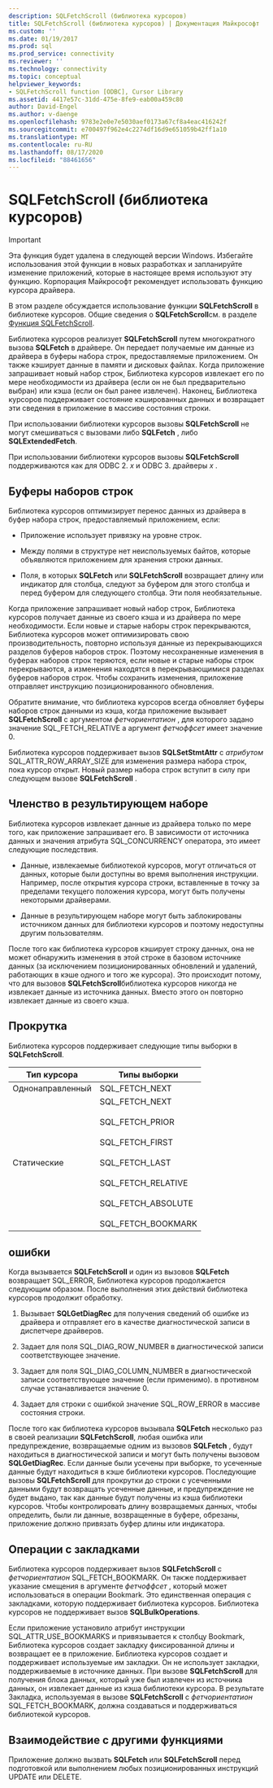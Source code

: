 ```yaml
---
description: SQLFetchScroll (библиотека курсоров)
title: SQLFetchScroll (библиотека курсоров) | Документация Майкрософт
ms.custom: ''
ms.date: 01/19/2017
ms.prod: sql
ms.prod_service: connectivity
ms.reviewer: ''
ms.technology: connectivity
ms.topic: conceptual
helpviewer_keywords:
- SQLFetchScroll function [ODBC], Cursor Library
ms.assetid: 4417e57c-31dd-475e-8fe9-eab00a459c80
author: David-Engel
ms.author: v-daenge
ms.openlocfilehash: 9783e2e0e7e5030aef0173a67cf8a4eac416242f
ms.sourcegitcommit: e700497f962e4c2274df16d9e651059b42ff1a10
ms.translationtype: MT
ms.contentlocale: ru-RU
ms.lasthandoff: 08/17/2020
ms.locfileid: "88461656"
---
```

# <a name="sqlfetchscroll-cursor-library"></a>SQLFetchScroll (библиотека курсоров)
> [!IMPORTANT]  
>  Эта функция будет удалена в следующей версии Windows. Избегайте использования этой функции в новых разработках и запланируйте изменение приложений, которые в настоящее время используют эту функцию. Корпорация Майкрософт рекомендует использовать функцию курсора драйвера.  
  
 В этом разделе обсуждается использование функции **SQLFetchScroll** в библиотеке курсоров. Общие сведения о **SQLFetchScroll**см. в разделе [Функция SQLFetchScroll](../../../odbc/reference/syntax/sqlfetchscroll-function.md).  
  
 Библиотека курсоров реализует **SQLFetchScroll** путем многократного вызова **SQLFetch** в драйвере. Он передает получаемые им данные из драйвера в буферы набора строк, предоставляемые приложением. Он также кэширует данные в памяти и дисковых файлах. Когда приложение запрашивает новый набор строк, Библиотека курсоров извлекает его по мере необходимости из драйвера (если он не был предварительно выбран) или кэша (если он был ранее извлечен). Наконец, Библиотека курсоров поддерживает состояние кэшированных данных и возвращает эти сведения в приложение в массиве состояния строки.  
  
 При использовании библиотеки курсоров вызовы **SQLFetchScroll** не могут смешиваться с вызовами либо **SQLFetch** , либо **SQLExtendedFetch**.  
  
 При использовании библиотеки курсоров вызовы **SQLFetchScroll** поддерживаются как для ODBC 2. *x* и ODBC 3. драйверы *x* .  
  
## <a name="rowset-buffers"></a>Буферы наборов строк  
 Библиотека курсоров оптимизирует перенос данных из драйвера в буфер набора строк, предоставляемый приложением, если:  
  
-   Приложение использует привязку на уровне строк.  
  
-   Между полями в структуре нет неиспользуемых байтов, которые объявляются приложением для хранения строки данных.  
  
-   Поля, в которых **SQLFetch** или **SQLFetchScroll** возвращает длину или индикатор для столбца, следуют за буфером для этого столбца и перед буфером для следующего столбца. Эти поля необязательные.  
  
 Когда приложение запрашивает новый набор строк, Библиотека курсоров получает данные из своего кэша и из драйвера по мере необходимости. Если новые и старые наборы строк перекрываются, Библиотека курсоров может оптимизировать свою производительность, повторно используя данные из перекрывающихся разделов буферов наборов строк. Поэтому несохраненные изменения в буферах наборов строк теряются, если новые и старые наборы строк перекрываются, а изменения находятся в перекрывающимися разделах буферов наборов строк. Чтобы сохранить изменения, приложение отправляет инструкцию позиционированного обновления.  
  
 Обратите внимание, что библиотека курсоров всегда обновляет буферы наборов строк данными из кэша, когда приложение вызывает **SQLFetchScroll** с аргументом *фетчориентатион* , для которого задано значение SQL_FETCH_RELATIVE а аргумент *фетчоффсет* имеет значение 0.  
  
 Библиотека курсоров поддерживает вызов **SQLSetStmtAttr** с *атрибутом* SQL_ATTR_ROW_ARRAY_SIZE для изменения размера набора строк, пока курсор открыт. Новый размер набора строк вступит в силу при следующем вызове **SQLFetchScroll** .  
  
## <a name="result-set-membership"></a>Членство в результирующем наборе  
 Библиотека курсоров извлекает данные из драйвера только по мере того, как приложение запрашивает его. В зависимости от источника данных и значения атрибута SQL_CONCURRENCY оператора, это имеет следующие последствия.  
  
-   Данные, извлекаемые библиотекой курсоров, могут отличаться от данных, которые были доступны во время выполнения инструкции. Например, после открытия курсора строки, вставленные в точку за пределами текущего положения курсора, могут быть получены некоторыми драйверами.  
  
-   Данные в результирующем наборе могут быть заблокированы источником данных для библиотеки курсоров и поэтому недоступны другим пользователям.  
  
 После того как библиотека курсоров кэширует строку данных, она не может обнаружить изменения в этой строке в базовом источнике данных (за исключением позиционированных обновлений и удалений, работающих в кэше одного и того же курсора). Это происходит потому, что для вызовов **SQLFetchScroll**библиотека курсоров никогда не извлекает данные из источника данных. Вместо этого он повторно извлекает данные из своего кэша.  
  
## <a name="scrolling"></a>Прокрутка  
 Библиотека курсоров поддерживает следующие типы выборки в **SQLFetchScroll**.  
  
|Тип курсора|Типы выборки|  
|-----------------|-----------------|  
|Однонаправленный|SQL_FETCH_NEXT|  
|Статические|SQL_FETCH_NEXT<br /><br /> SQL_FETCH_PRIOR<br /><br /> SQL_FETCH_FIRST<br /><br /> SQL_FETCH_LAST<br /><br /> SQL_FETCH_RELATIVE<br /><br /> SQL_FETCH_ABSOLUTE<br /><br /> SQL_FETCH_BOOKMARK|  
  
## <a name="errors"></a>ошибки  
 Когда вызывается **SQLFetchScroll** и один из вызовов **SQLFetch** возвращает SQL_ERROR, Библиотека курсоров продолжается следующим образом. После выполнения этих действий библиотека курсоров продолжит обработку.  
  
1.  Вызывает **SQLGetDiagRec** для получения сведений об ошибке из драйвера и отправляет его в качестве диагностической записи в диспетчере драйверов.  
  
2.  Задает для поля SQL_DIAG_ROW_NUMBER в диагностической записи соответствующее значение.  
  
3.  Задает для поля SQL_DIAG_COLUMN_NUMBER в диагностической записи соответствующее значение (если применимо). в противном случае устанавливается значение 0.  
  
4.  Задает для строки с ошибкой значение SQL_ROW_ERROR в массиве состояния строки.  
  
 После того как библиотека курсоров вызывала **SQLFetch** несколько раз в своей реализации **SQLFetchScroll**, любая ошибка или предупреждение, возвращаемые одним из вызовов **SQLFetch** , будут находиться в диагностической записи и могут быть получены вызовом **SQLGetDiagRec**. Если данные были усечены при выборке, то усеченные данные будут находиться в кэше библиотеки курсоров. Последующие вызовы **SQLFetchScroll** для прокрутки до строки с усеченными данными будут возвращать усеченные данные, и предупреждение не будет выдано, так как данные будут получены из кэша библиотеки курсоров. Чтобы контролировать длину возвращаемых данных, чтобы определить, были ли данные, возвращенные в буфере, обрезаны, приложение должно привязать буфер длины или индикатора.  
  
## <a name="bookmark-operations"></a>Операции с закладками  
 Библиотека курсоров поддерживает вызов **SQLFetchScroll** с *фетчориентатион* SQL_FETCH_BOOKMARK. Он также поддерживает указание смещения в аргументе *фетчоффсет* , который может использоваться в операции Bookmark. Это единственная операция с закладками, которую поддерживает библиотека курсоров. Библиотека курсоров не поддерживает вызов **SQLBulkOperations**.  
  
 Если приложение установило атрибут инструкции SQL_ATTR_USE_BOOKMARKS и привязывается к столбцу Bookmark, Библиотека курсоров создает закладку фиксированной длины и возвращает ее в приложение. Библиотека курсоров создает и поддерживает используемые им закладки. Он не использует закладки, поддерживаемые в источнике данных. При вызове **SQLFetchScroll** для получения блока данных, который уже был извлечен из источника данных, он извлекает данные из кэша библиотеки курсора. В результате Закладка, используемая в вызове **SQLFetchScroll** с *фетчориентатион* SQL_FETCH_BOOKMARK, должна создаваться и поддерживаться библиотекой курсоров.  
  
## <a name="interaction-with-other-functions"></a>Взаимодействие с другими функциями  
 Приложение должно вызвать **SQLFetch** или **SQLFetchScroll** перед подготовкой или выполнением любых позиционированных инструкций UPDATE или DELETE.
